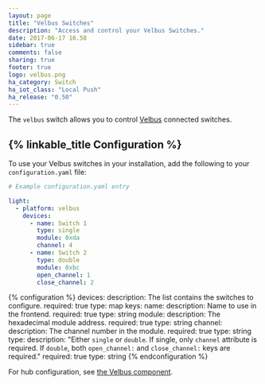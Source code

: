 ```yaml
---
layout: page
title: "Velbus Switches"
description: "Access and control your Velbus Switches."
date: 2017-06-17 16.58
sidebar: true
comments: false
sharing: true
footer: true
logo: velbus.png
ha_category: Switch
ha_iot_class: "Local Push"
ha_release: "0.50"
---
```


The `velbus` switch allows you to control [Velbus](http://www.velbus.eu) connected switches.

## {% linkable_title Configuration %}

To use your Velbus switches in your installation, add the following to your `configuration.yaml` file:

```yaml
# Example configuration.yaml entry

light:
  - platform: velbus
    devices:
      - name: Switch 1
        type: single
        module: 0xda
        channel: 4
      - name: Switch 2
        type: double
        module: 0xbc
        open_channel: 1
        close_channel: 2
```

{% configuration %}
devices:
  description: The list contains the switches to configure.
  required: true
  type: map
  keys:
    name:
      description: Name to use in the frontend.
      required: true
      type: string
    module:
      description: The hexadecimal module address.
      required: true
      type: string
    channel:
      description: The channel number in the module.
      required: true
      type: string
    type:
      description: "Either `single` or `double`. If single, only `channel` attribute is required. If `double`, both `open_channel:` and `close_channel:` keys are required."
      required: true
      type: string
{% endconfiguration %}

For hub configuration, see [the Velbus component](/components/velbus/).
